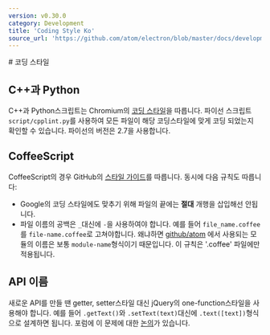 ```yaml
---
version: v0.30.0
category: Development
title: 'Coding Style Ko'
source_url: 'https://github.com/atom/electron/blob/master/docs/development/coding-style-ko.md'
---
```


﻿# 코딩 스타일

## C++과 Python

C++과 Python스크립트는 Chromium의 [코딩 스타일](http://www.chromium.org/developers/coding-style)을 따릅니다.
파이선 스크립트 `script/cpplint.py`를 사용하여 모든 파일이 해당 코딩스타일에 맞게 코딩 되었는지 확인할 수 있습니다.
파이선의 버전은 2.7을 사용합니다.

## CoffeeScript

CoffeeScript의 경우 GitHub의 [스타일 가이드](https://github.com/styleguide/javascript)를 따릅니다. 동시에 다음 규칙도 따릅니다:

* Google의 코딩 스타일에도 맞추기 위해 파일의 끝에는 **절대** 개행을 삽입해선 안됩니다.
* 파일 이름의 공백은 `_`대신에 `-`을 사용하여야 합니다. 예를 들어 `file_name.coffee`를
`file-name.coffee`로 고쳐야합니다. 왜냐하면 [github/atom](https://github.com/github/atom) 에서 사용되는 모듈의 이름은
보통 `module-name`형식이기 때문입니다. 이 규칙은 '.coffee' 파일에만 적용됩니다.

## API 이름

새로운 API를 만들 땐 getter, setter스타일 대신 jQuery의 one-function스타일을 사용해야 합니다. 예를 들어
`.getText()`와 `.setText(text)`대신에 `.text([text])`형식으로 설계하면 됩니다.
포럼에 이 문제에 대한 [논의](https://github.com/atom/electron/issues/46)가 있습니다.
